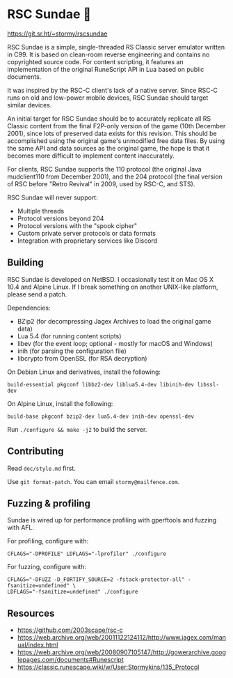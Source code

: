 RSC Sundae 🍨
==========

https://git.sr.ht/~stormy/rscsundae

RSC Sundae is a simple, single-threaded RS Classic server emulator
written in C99.  It is based on clean-room reverse engineering and
contains no copyrighted source code.  For content scripting, it
features an implementation of the original RuneScript API in Lua
based on public documents.

It was inspired by the RSC-C client's lack of a native server.
Since RSC-C runs on old and low-power mobile devices, RSC Sundae
should target similar devices.

An initial target for RSC Sundae should be to accurately replicate
all RS Classic content from the final F2P-only version of the game
(10th December 2001), since lots of preserved data exists for this
revision.  This should be accomplished using the original game's
unmodified free data files.  By using the same API and data sources as
the original game, the hope is that it becomes more difficult to
implement content inaccurately.

For clients, RSC Sundae supports the 110 protocol (the original
Java mudclient110 from December 2001), and the 204 protocol
(the final version of RSC before "Retro Revival" in 2009, used
by RSC-C, and STS).

RSC Sundae will never support:

* Multiple threads
* Protocol versions beyond 204
* Protocol versions with the "spook cipher"
* Custom private server protocols or data formats
* Integration with proprietary services like Discord

Building
--------

RSC Sundae is developed on NetBSD. I occasionally test it on
Mac OS X 10.4 and Alpine Linux. If I break something on another
UNIX-like platform, please send a patch.

Dependencies:

* BZip2 (for decompressing Jagex Archives to load the original game data)
* Lua 5.4 (for running content scripts)
* libev (for the event loop; optional - mostly for macOS and Windows)
* inih (for parsing the configuration file)
* libcrypto from OpenSSL (for RSA decryption)

On Debian Linux and derivatives, install the following:

```
build-essential pkgconf libbz2-dev liblua5.4-dev libinih-dev libssl-dev
```

On Alpine Linux, install the following:

```
build-base pkgconf bzip2-dev lua5.4-dev inih-dev openssl-dev
```

Run `./configure && make -j2` to build the server.

Contributing
------------

Read `doc/style.md` first.

Use `git format-patch`. You can email `stormy@mailfence.com`.

Fuzzing & profiling
-------------------

Sundae is wired up for performance profiling with gperftools and fuzzing
with AFL.

For profiling, configure with:

	CFLAGS="-DPROFILE" LDFLAGS="-lprofiler" ./configure

For fuzzing, configure with:

	CFLAGS="-DFUZZ -D_FORTIFY_SOURCE=2 -fstack-protector-all" -fsanitize=undefined" \
	LDFLAGS="-fsanitize=undefined" ./configure

Resources
---------

* https://github.com/2003scape/rsc-c
* https://web.archive.org/web/20011122124112/http://www.jagex.com/manual/index.html
* https://web.archive.org/web/20080907105147/http://gowerarchive.googlepages.com/documents#Runescript
* https://classic.runescape.wiki/w/User:Stormykins/135_Protocol
